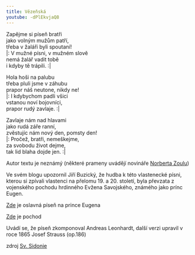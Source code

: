 ```yaml
---
title: Vězeňská
youtube: -dPlEkvjaQ8
---
```




Zapějme si píseň bratři  
jako volným mužům patří,  
třeba v žaláři byli spoutaní!  
|: V mužné písni, v mužném slově  
nemá žalář vadit tobě  
i kdyby tě trápili. :|

Hola hoši na palubu  
třeba pluli jsme v záhubu  
prapor náš neutone, nikdy ne!  
|: I kdybychom padli všici  
vstanou noví bojovníci,  
prapor rudý zavlaje. :|


Zavlaje nám nad hlavami  
jako rudá záře ranní,  
zvěstujíc nám nový den, pomsty den!  
|: Pročež, bratři, nemeškejme,  
za svobodu život dejme,  
tak lid blaha dojde jen. :|

Autor textu je neznámý (některé prameny uvádějí novináře [Norberta Zoulu](https://cs.wikipedia.org/wiki/Norbert_Zoula))

Ve svém blogu upozornil Jiří Buzický, že  hudba  k této vlastenecké písni, kterou si zpívali  vlastenci na přelomu 19. a 20. století, byla převzata z vojenského pochodu hrdinného Evžena Savojského, známého jako prínc Eugen.

[Zde](http://www.youtube.com/watch?v=n-MUH16Min0) je oslavná píseň  na prince Eugena

[Zde](https://www.youtube.com/watch?v=aYWBnTqoYvU) je pochod

Uvádí se, že píseň zkomponoval Andreas Leonhardt, další verzi upravil v roce 1865  Josef Strauss (op.186)

zdroj [Sv. Sidonie](https://drobnostisv-sidonie.webnode.cz/news/budovatelske-pisne-meho-mladi/)


